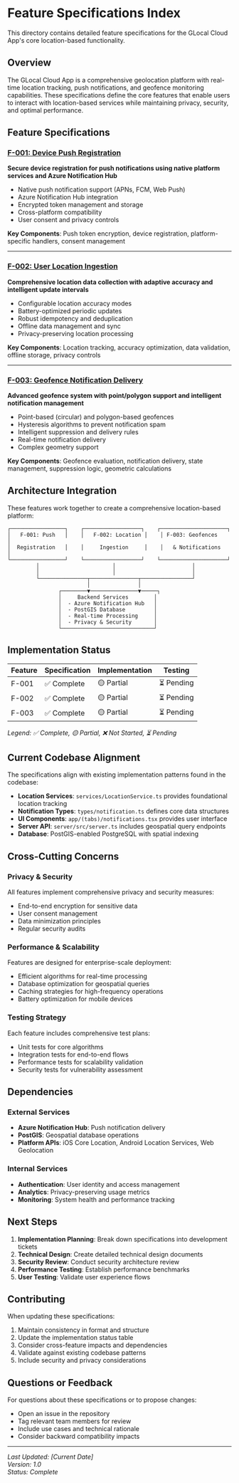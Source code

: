 # Feature Specifications Index

This directory contains detailed feature specifications for the GLocal Cloud App's core location-based functionality.

## Overview

The GLocal Cloud App is a comprehensive geolocation platform with real-time location tracking, push notifications, and geofence monitoring capabilities. These specifications define the core features that enable users to interact with location-based services while maintaining privacy, security, and optimal performance.

## Feature Specifications

### [F-001: Device Push Registration](./F-001-device-push-registration.md)
**Secure device registration for push notifications using native platform services and Azure Notification Hub**

- Native push notification support (APNs, FCM, Web Push)
- Azure Notification Hub integration
- Encrypted token management and storage
- Cross-platform compatibility
- User consent and privacy controls

**Key Components**: Push token encryption, device registration, platform-specific handlers, consent management

---

### [F-002: User Location Ingestion](./F-002-user-location-ingestion.md)
**Comprehensive location data collection with adaptive accuracy and intelligent update intervals**

- Configurable location accuracy modes
- Battery-optimized periodic updates
- Robust idempotency and deduplication
- Offline data management and sync
- Privacy-preserving location processing

**Key Components**: Location tracking, accuracy optimization, data validation, offline storage, privacy controls

---

### [F-003: Geofence Notification Delivery](./F-003-geofence-notification-delivery.md)
**Advanced geofence system with point/polygon support and intelligent notification management**

- Point-based (circular) and polygon-based geofences
- Hysteresis algorithms to prevent notification spam
- Intelligent suppression and delivery rules
- Real-time notification delivery
- Complex geometry support

**Key Components**: Geofence evaluation, notification delivery, state management, suppression logic, geometric calculations

## Architecture Integration

These features work together to create a comprehensive location-based platform:

```
┌─────────────────┐    ┌──────────────────┐    ┌─────────────────────┐
│   F-001: Push   │    │   F-002: Location │    │ F-003: Geofences    │
│  Registration   │    │     Ingestion     │    │   & Notifications   │
└─────────────────┘    └──────────────────┘    └─────────────────────┘
         │                       │                        │
         │                       │                        │
         └───────────────┬───────────────┬────────────────┘
                         │               │
                ┌────────▼───────────────▼─────┐
                │     Backend Services        │
                │  - Azure Notification Hub   │
                │  - PostGIS Database         │
                │  - Real-time Processing     │
                │  - Privacy & Security       │
                └─────────────────────────────┘
```

## Implementation Status

| Feature | Specification | Implementation | Testing |
|---------|---------------|----------------|---------|
| F-001   | ✅ Complete   | 🟡 Partial     | ⏳ Pending |
| F-002   | ✅ Complete   | 🟡 Partial     | ⏳ Pending |
| F-003   | ✅ Complete   | 🟡 Partial     | ⏳ Pending |

*Legend: ✅ Complete, 🟡 Partial, ❌ Not Started, ⏳ Pending*

## Current Codebase Alignment

The specifications align with existing implementation patterns found in the codebase:

- **Location Services**: `services/LocationService.ts` provides foundational location tracking
- **Notification Types**: `types/notification.ts` defines core data structures
- **UI Components**: `app/(tabs)/notifications.tsx` provides user interface
- **Server API**: `server/src/server.ts` includes geospatial query endpoints
- **Database**: PostGIS-enabled PostgreSQL with spatial indexing

## Cross-Cutting Concerns

### Privacy & Security
All features implement comprehensive privacy and security measures:
- End-to-end encryption for sensitive data
- User consent management
- Data minimization principles
- Regular security audits

### Performance & Scalability
Features are designed for enterprise-scale deployment:
- Efficient algorithms for real-time processing
- Database optimization for geospatial queries
- Caching strategies for high-frequency operations
- Battery optimization for mobile devices

### Testing Strategy
Each feature includes comprehensive test plans:
- Unit tests for core algorithms
- Integration tests for end-to-end flows
- Performance tests for scalability validation
- Security tests for vulnerability assessment

## Dependencies

### External Services
- **Azure Notification Hub**: Push notification delivery
- **PostGIS**: Geospatial database operations
- **Platform APIs**: iOS Core Location, Android Location Services, Web Geolocation

### Internal Services
- **Authentication**: User identity and access management
- **Analytics**: Privacy-preserving usage metrics
- **Monitoring**: System health and performance tracking

## Next Steps

1. **Implementation Planning**: Break down specifications into development tickets
2. **Technical Design**: Create detailed technical design documents
3. **Security Review**: Conduct security architecture review
4. **Performance Testing**: Establish performance benchmarks
5. **User Testing**: Validate user experience flows

## Contributing

When updating these specifications:

1. Maintain consistency in format and structure
2. Update the implementation status table
3. Consider cross-feature impacts and dependencies
4. Validate against existing codebase patterns
5. Include security and privacy considerations

## Questions or Feedback

For questions about these specifications or to propose changes:

- Open an issue in the repository
- Tag relevant team members for review
- Include use cases and technical rationale
- Consider backward compatibility impacts

---

*Last Updated: [Current Date]*  
*Version: 1.0*  
*Status: Complete*